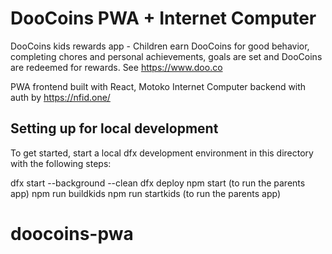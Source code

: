 # DooCoins PWA + Internet Computer

DooCoins kids rewards app - Children earn DooCoins for good behavior, completing chores and personal achievements, goals are set and DooCoins are redeemed for rewards. See https://www.doo.co

PWA frontend built with React, Motoko Internet Computer backend with auth by https://nfid.one/

## Setting up for local development

To get started, start a local dfx development environment in this directory with the following steps:

dfx start --background --clean
dfx deploy
npm start (to run the parents app)
npm run buildkids
npm run startkids (to run the parents app)

# doocoins-pwa
